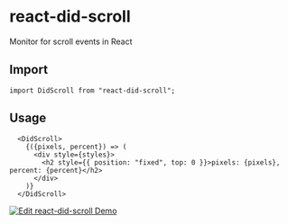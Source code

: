 # react-did-scroll
Monitor for scroll events in React

## Import

```
import DidScroll from "react-did-scroll";
```

## Usage

```
  <DidScroll>
    {({pixels, percent}) => (
      <div style={styles}>
        <h2 style={{ position: "fixed", top: 0 }}>pixels: {pixels}, percent: {percent}</h2>
      </div>
    )}
  </DidScroll>
 ```

[![Edit react-did-scroll Demo](https://codesandbox.io/static/img/play-codesandbox.svg)](https://codesandbox.io/s/4jqv097x59?hidenavigation=1)
